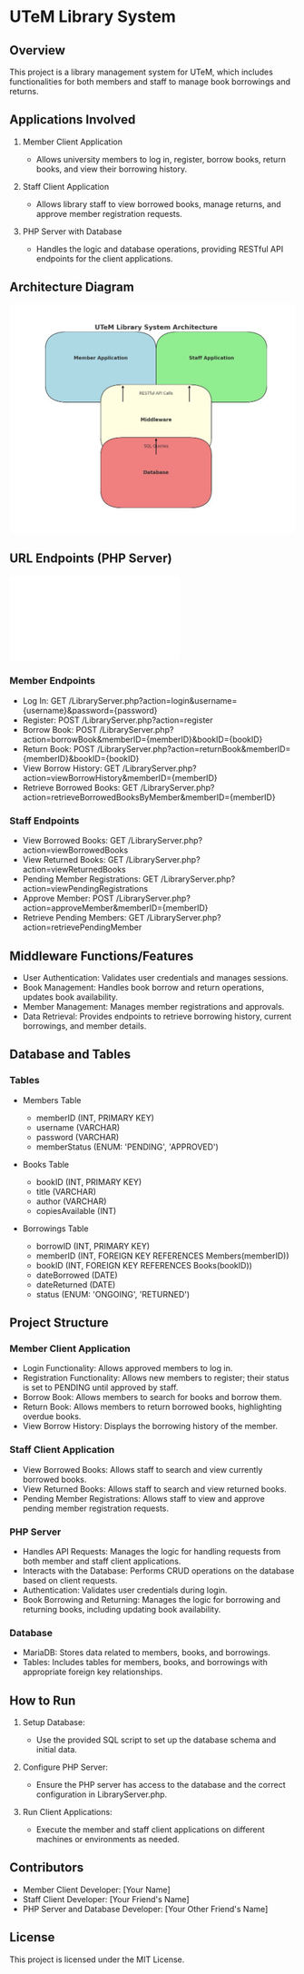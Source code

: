 # UTeM Library System

## Overview

This project is a library management system for UTeM, which includes functionalities for both members and staff to manage book borrowings and returns.

## Applications Involved

1. Member Client Application
   - Allows university members to log in, register, borrow books, return books, and view their borrowing history.

2. Staff Client Application
   - Allows library staff to view borrowed books, manage returns, and approve member registration requests.

3. PHP Server with Database
   - Handles the logic and database operations, providing RESTful API endpoints for the client applications.

## Architecture Diagram

![Architecture Diagram](architecture-diagram.jpg)

## URL Endpoints (PHP Server)
![URL Endpoints (PHP Server)](LibraryServer.php)


### Member Endpoints

- Log In: GET /LibraryServer.php?action=login&username={username}&password={password}
- Register: POST /LibraryServer.php?action=register
- Borrow Book: POST /LibraryServer.php?action=borrowBook&memberID={memberID}&bookID={bookID}
- Return Book: POST /LibraryServer.php?action=returnBook&memberID={memberID}&bookID={bookID}
- View Borrow History: GET /LibraryServer.php?action=viewBorrowHistory&memberID={memberID}
- Retrieve Borrowed Books: GET /LibraryServer.php?action=retrieveBorrowedBooksByMember&memberID={memberID}

### Staff Endpoints

- View Borrowed Books: GET /LibraryServer.php?action=viewBorrowedBooks
- View Returned Books: GET /LibraryServer.php?action=viewReturnedBooks
- Pending Member Registrations: GET /LibraryServer.php?action=viewPendingRegistrations
- Approve Member: POST /LibraryServer.php?action=approveMember&memberID={memberID}
- Retrieve Pending Members: GET /LibraryServer.php?action=retrievePendingMember

## Middleware Functions/Features

- User Authentication: Validates user credentials and manages sessions.
- Book Management: Handles book borrow and return operations, updates book availability.
- Member Management: Manages member registrations and approvals.
- Data Retrieval: Provides endpoints to retrieve borrowing history, current borrowings, and member details.

## Database and Tables

### Tables

- Members Table
  - memberID (INT, PRIMARY KEY)
  - username (VARCHAR)
  - password (VARCHAR)
  - memberStatus (ENUM: 'PENDING', 'APPROVED')

- Books Table
  - bookID (INT, PRIMARY KEY)
  - title (VARCHAR)
  - author (VARCHAR)
  - copiesAvailable (INT)

- Borrowings Table
  - borrowID (INT, PRIMARY KEY)
  - memberID (INT, FOREIGN KEY REFERENCES Members(memberID))
  - bookID (INT, FOREIGN KEY REFERENCES Books(bookID))
  - dateBorrowed (DATE)
  - dateReturned (DATE)
  - status (ENUM: 'ONGOING', 'RETURNED')

## Project Structure

### Member Client Application

- Login Functionality: Allows approved members to log in.
- Registration Functionality: Allows new members to register; their status is set to PENDING until approved by staff.
- Borrow Book: Allows members to search for books and borrow them.
- Return Book: Allows members to return borrowed books, highlighting overdue books.
- View Borrow History: Displays the borrowing history of the member.

### Staff Client Application

- View Borrowed Books: Allows staff to search and view currently borrowed books.
- View Returned Books: Allows staff to search and view returned books.
- Pending Member Registrations: Allows staff to view and approve pending member registration requests.

### PHP Server

- Handles API Requests: Manages the logic for handling requests from both member and staff client applications.
- Interacts with the Database: Performs CRUD operations on the database based on client requests.
- Authentication: Validates user credentials during login.
- Book Borrowing and Returning: Manages the logic for borrowing and returning books, including updating book availability.

### Database

- MariaDB: Stores data related to members, books, and borrowings.
- Tables: Includes tables for members, books, and borrowings with appropriate foreign key relationships.

## How to Run

1. Setup Database:
   - Use the provided SQL script to set up the database schema and initial data.

2. Configure PHP Server:
   - Ensure the PHP server has access to the database and the correct configuration in LibraryServer.php.

3. Run Client Applications:
   - Execute the member and staff client applications on different machines or environments as needed.
   
## Contributors

- Member Client Developer: [Your Name]
- Staff Client Developer: [Your Friend's Name]
- PHP Server and Database Developer: [Your Other Friend's Name]

## License

This project is licensed under the MIT License.
